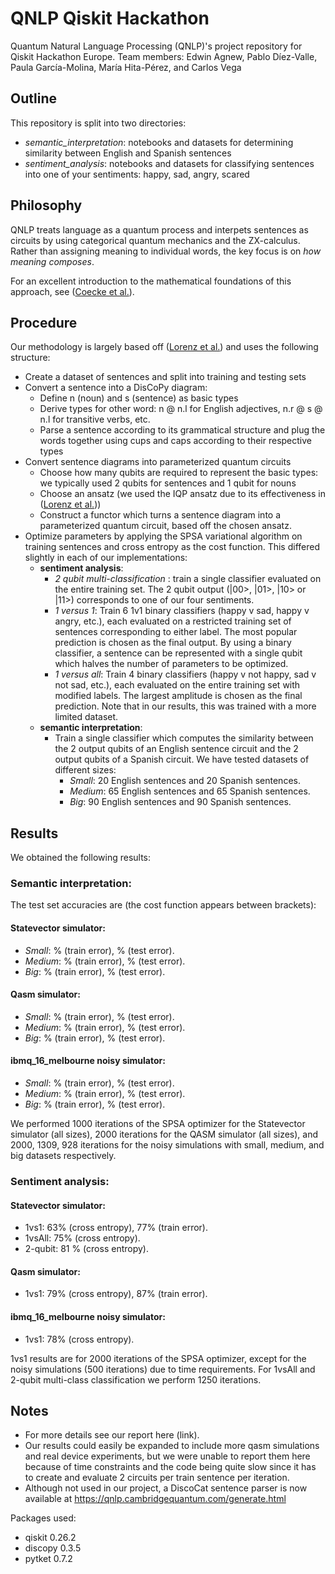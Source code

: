 # QNLP Qiskit Hackathon
Quantum Natural Language Processing (QNLP)'s project repository for Qiskit Hackathon Europe. Team members: Edwin Agnew, Pablo Díez-Valle, Paula García-Molina, María Hita-Pérez,  and Carlos Vega

## Outline
This repository is split into two directories:
- *semantic_interpretation*: notebooks and datasets for determining similarity between English and Spanish sentences
- *sentiment_analysis*: notebooks and datasets for classifying sentences into one of your sentiments: happy, sad, angry, scared 

## Philosophy
QNLP treats language as a quantum process and interpets sentences as circuits by using categorical quantum mechanics and the ZX-calculus. Rather than assigning meaning to individual words, the key focus is on *how meaning composes*. 

For an excellent introduction to the mathematical foundations of this approach, see ([Coecke et al.](https://arxiv.org/abs/2012.03755)).

## Procedure
Our methodology is largely based off ([Lorenz et al.](https://arxiv.org/abs/2102.12846)) and uses the following structure:
- Create a dataset of sentences and split into training and testing sets
- Convert a sentence into a DisCoPy diagram:
  - Define n (noun) and s (sentence) as basic types 
  - Derive types for other word: n @ n.l for English adjectives, n.r @ s @ n.l for transitive verbs, etc.
  - Parse a sentence according to its grammatical structure and plug the words together using cups and caps according to their respective types
- Convert sentence diagrams into parameterized quantum circuits
  - Choose how many qubits are required to represent the basic types: we typically used 2 qubits for sentences and 1 qubit for nouns
  - Choose an ansatz (we used the IQP ansatz due to its effectiveness in ([Lorenz et al.](https://arxiv.org/abs/2102.12846)))
  - Construct a functor which turns a sentence diagram into a parameterized quantum circuit, based off the chosen ansatz. 
- Optimize parameters by applying the SPSA variational algorithm on training sentences and cross entropy as the cost function. This differed slightly in each of our implementations:
  - **sentiment analysis**:
    - *2 qubit multi-classification* : train a single classifier evaluated on the entire training set. The 2 qubit output (|00>, |01>, |10> or |11>) corresponds to one of our four sentiments. 
    - *1 versus 1*: Train 6 1v1 binary classifiers (happy v sad, happy v angry, etc.), each evaluated on a restricted training set of sentences corresponding to either label. The most popular prediction is chosen as the final output. By using a binary classifier, a sentence can be represented with a single qubit which halves the number of parameters to be optimized.
    - *1 versus all*: Train 4 binary classifiers (happy v not happy, sad v not sad, etc.), each evaluated on the entire training set with modified labels. The largest amplitude is chosen as the final prediction. Note that in our results, this was trained with a more limited dataset.
  - **semantic interpretation**:
    - Train a single classifier which computes the similarity between the 2 output qubits of an English sentence circuit and the 2 output qubits of a Spanish circuit. We have tested datasets of different sizes:
      - *Small*: 20 English sentences and 20 Spanish sentences.
      - *Medium*: 65 English sentences and 65 Spanish sentences.
      - *Big*: 90 English sentences and 90 Spanish sentences.   

## Results
We obtained the following results:
### Semantic interpretation: 
The test set accuracies are (the cost function appears between brackets):
#### Statevector simulator:
- *Small*: % (train error), % (test error).
- *Medium*: % (train error), % (test error).
- *Big*:  % (train error), % (test error).
#### Qasm simulator:
- *Small*: % (train error), % (test error).
- *Medium*: % (train error), % (test error).
- *Big*:  % (train error), % (test error).
#### ibmq_16_melbourne noisy simulator:
- *Small*: % (train error), % (test error).
- *Medium*: % (train error), % (test error).
- *Big*:  % (train error), % (test error).

We performed 1000 iterations of the SPSA optimizer for the Statevector simulator (all sizes), 2000 iterations for the QASM simulator (all sizes), and 2000, 1309, 928 iterations for the noisy simulations with small, medium, and big datasets respectively.
### Sentiment analysis: 
#### Statevector simulator:
- 1vs1: 63% (cross entropy), 77% (train error).
- 1vsAll: 75% (cross entropy).
- 2-qubit: 81 % (cross entropy).
#### Qasm simulator:
- 1vs1: 79% (cross entropy), 87% (train error).
#### ibmq_16_melbourne noisy simulator:
- 1vs1: 78% (cross entropy).

1vs1 results are for 2000 iterations of the SPSA optimizer, except for the noisy simulations (500 iterations) due to time requirements. For 1vsAll and 2-qubit multi-class classification we perform 1250 iterations.

## Notes

- For more details see our report here (link).
- Our results could easily be expanded to include more qasm simulations and real device experiments, but we were unable to report them here because of time constraints and the code being quite slow since it has to create and evaluate 2 circuits per train sentence per iteration.
- Although not used in our project, a DiscoCat sentence parser is now available at https://qnlp.cambridgequantum.com/generate.html


Packages used:
- qiskit 0.26.2
- discopy 0.3.5
- pytket 0.7.2
